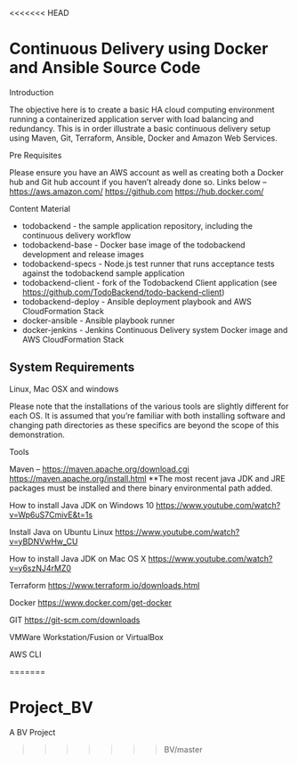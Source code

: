 <<<<<<< HEAD
# Continuous Delivery using Docker and Ansible Source Code

Introduction

The objective here is to create a basic HA cloud computing environment running a containerized application server with load balancing and redundancy.  This is in order illustrate a basic continuous delivery setup using Maven, Git, Terraform, Ansible, Docker and Amazon Web Services.

Pre Requisites

Please ensure you have an AWS account as well as creating both a Docker hub and Git hub account if you haven’t already done so.  Links below –
https://aws.amazon.com/
https://github.com
https://hub.docker.com/


Content Material

- todobackend - the sample application repository, including the continuous delivery workflow
- todobackend-base - Docker base image of the todobackend development and release images
- todobackend-specs - Node.js test runner that runs acceptance tests against the todobackend sample application
- todobackend-client - fork of the Todobackend Client application (see https://github.com/TodoBackend/todo-backend-client)
- todobackend-deploy - Ansible deployment playbook and AWS CloudFormation Stack
- docker-ansible - Ansible playbook runner
- docker-jenkins - Jenkins Continuous Delivery system Docker image and AWS CloudFormation Stack


## System Requirements

Linux, Mac OSX and windows

Please note that the installations of the various tools are slightly different for each OS. It is assumed that you’re familiar with both installing software and changing path directories as these specifics are beyond the scope of this demonstration.

Tools

Maven –
https://maven.apache.org/download.cgi
https://maven.apache.org/install.html
**The most recent java JDK and JRE packages must be installed and there binary environmental path added.

How to install Java JDK on Windows 10
https://www.youtube.com/watch?v=Wp6uS7CmivE&t=1s  

Install Java on Ubuntu Linux
https://www.youtube.com/watch?v=yBDNVwHw_CU

How to install Java JDK on Mac OS X
https://www.youtube.com/watch?v=y6szNJ4rMZ0


Terraform
https://www.terraform.io/downloads.html

Docker
https://www.docker.com/get-docker

GIT
https://git-scm.com/downloads

VMWare Workstation/Fusion or VirtualBox

AWS CLI

=======
# Project_BV
A BV Project
>>>>>>> BV/master
